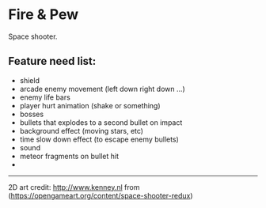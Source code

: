 # Fire & Pew

Space shooter.

## Feature need list:

<!-- - weapon to have capacity -->
<!-- - weapon packs (fly in and catch) -->
<!-- - meteors -->
<!-- - multiple enemy -->
- shield
- arcade enemy movement (left down right down ...)
- enemy life bars
- player hurt animation (shake or something)
- bosses
- bullets that explodes to a second bullet on impact
- background effect (moving stars, etc)
- time slow down effect (to escape enemy bullets)
- sound
- meteor fragments on bullet hit
- 

---

2D art credit: http://www.kenney.nl from (https://opengameart.org/content/space-shooter-redux)
